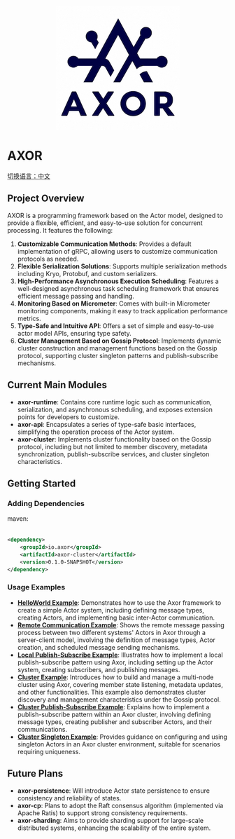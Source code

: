 <div align="center">
<img alt="icon.png" src="docs/images/icon.png"/>
</div>

# AXOR
[切换语言：中文](README.md)

## Project Overview

AXOR is a programming framework based on the Actor model, designed to provide a flexible, efficient,
and easy-to-use solution for concurrent processing. It features the following:

1. **Customizable Communication Methods**: Provides a default implementation of gRPC, allowing users
   to customize communication protocols as needed.
2. **Flexible Serialization Solutions**: Supports multiple serialization methods including Kryo,
   Protobuf, and custom serializers.
3. **High-Performance Asynchronous Execution Scheduling**: Features a well-designed asynchronous
   task scheduling framework that ensures efficient message passing and handling.
4. **Monitoring Based on Micrometer**: Comes with built-in Micrometer monitoring components, making
   it easy to track application performance metrics.
5. **Type-Safe and Intuitive API**: Offers a set of simple and easy-to-use actor model APIs,
   ensuring type safety.
6. **Cluster Management Based on Gossip Protocol**: Implements dynamic cluster construction and
   management functions based on the Gossip protocol, supporting cluster singleton patterns and
   publish-subscribe mechanisms.

## Current Main Modules

- **axor-runtime**: Contains core runtime logic such as communication, serialization, and
  asynchronous scheduling, and exposes extension points for developers to customize.
- **axor-api**: Encapsulates a series of type-safe basic interfaces, simplifying the operation
  process of the Actor system.
- **axor-cluster**: Implements cluster functionality based on the Gossip protocol, including but not
  limited to member discovery, metadata synchronization, publish-subscribe services, and cluster
  singleton characteristics.

## Getting Started

### Adding Dependencies

maven:

```xml

<dependency>
    <groupId>io.axor</groupId>
    <artifactId>axor-cluster</artifactId>
    <version>0.1.0-SNAPSHOT</version>
</dependency>
```

### Usage Examples

- [**HelloWorld Example**](docs/example/helloworld-en.md): Demonstrates how to use the Axor framework
  to create a simple Actor system, including defining message types, creating Actors, and
  implementing basic inter-Actor communication.
- [**Remote Communication Example**](docs/example/remote_contact-en.md): Shows the remote message
  passing process between two different systems' Actors in Axor through a server-client model,
  involving the definition of message types, Actor creation, and scheduled message sending
  mechanisms.
- [**Local Publish-Subscribe Example**](docs/example/local_pubsub-en.md): Illustrates how to implement
  a local publish-subscribe pattern using Axor, including setting up the Actor system, creating
  subscribers, and publishing messages.
- [**Cluster Example**](docs/example/cluster_simple-en.md): Introduces how to build and manage a
  multi-node cluster using Axor, covering member state listening, metadata updates, and other
  functionalities. This example also demonstrates cluster discovery and management characteristics
  under the Gossip protocol.
- [**Cluster Publish-Subscribe Example**](docs/example/cluster_pubsub-en.md): Explains how to implement
  a publish-subscribe pattern within an Axor cluster, involving defining message types, creating
  publisher and subscriber Actors, and their communications.
- [**Cluster Singleton Example**](docs/example/cluster_singleton-en.md): Provides guidance on
  configuring and using singleton Actors in an Axor cluster environment, suitable for scenarios
  requiring uniqueness.

## Future Plans

- **axor-persistence**: Will introduce Actor state persistence to ensure consistency and reliability
  of states.
- **axor-cp**: Plans to adopt the Raft consensus algorithm (implemented via Apache Ratis) to support
  strong consistency requirements.
- **axor-sharding**: Aims to provide sharding support for large-scale distributed systems, enhancing
  the scalability of the entire system.

